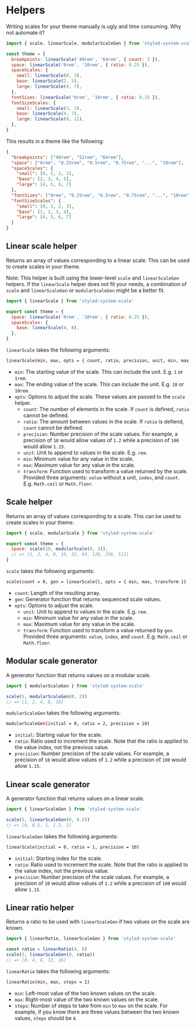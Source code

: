 # Helpers

Writing scales for your theme manually is ugly and time consuming. Why not
automate it?

```js
import { scale, linearScale, modularScaleGen } from 'styled-system-scale'

const theme = {
  breakpoints: linearScale('40rem', '64rem', { count: 3 }),
  space: linearScale('0rem', '10rem', { ratio: 0.25 }),
  spaceScales: {
    small: linearScale(0, 3),
    base: linearScale(2, 5),
    large: linearScale(4, 7),
  },
  fontSizes: linearScale('0rem', '10rem', { ratio: 0.25 }),
  fontSizeScales: {
    small: linearScale(3, 3),
    base: linearScale(4, 7),
    large: linearScale(8, 11),
  },
}
```

This results in a theme like the following:

```json
{
  "breakpoints": ["40rem", "52rem", "64rem"],
  "space": ["0rem", "0.25rem", "0.5rem", "0.75rem", "...", "10rem"],
  "spaceScales": {
    "small": [0, 1, 2, 3],
    "base": [2, 3, 4, 5],
    "large": [4, 5, 6, 7]
  },
  "fontSizes": ["0rem", "0.25rem", "0.5rem", "0.75rem", "...", "10rem"],
  "fontSizeScales": {
    "small": [0, 1, 2, 3],
    "base": [1, 2, 3, 4],
    "large": [4, 5, 6, 7]
  }
}
```

## Linear scale helper

Returns an array of values corresponding to a linear scale. This can be used to
create scales in your theme.

Note: This helper is built using the lower-level `scale` and `linearScaleGen`
helpers. If the `linearScale` helper does not fit your needs, a combination of
`scale` and `linearScaleGen` or `modularScaleGen` might be a better fit.

```js
import { linearScale } from 'styled-system-scale'

export const theme = {
  space: linearScale('0rem', '10rem', { ratio: 0.25 }),
  spaceScales: {
    base: linearScale(4, 8),
  },
}
```

`linearScale` takes the following arguments:

```sh
linearScale(min, max, opts = { count, ratio, precision, unit, min, max, transform })
```

- `min`: The starting value of the scale. This can include the unit. E.g. `1` or
  `1rem`.
- `max`: The ending value of the scale. This can include the unit. E.g. `10` or
  `10rem`.
- `opts`: Options to adjust the scale. These values are passed to the `scale`
  helper.
  - `count`: The number of elements in the scale. If `count` is defined, `ratio`
    cannot be defined.
  - `ratio`: The amount between values in the scale. If `ratio` is defiend,
    `count` cannot be defined.
  - `precision`: Number precision of the scale values. For example, a precision
    of `10` would allow values of `1.2` while a precision of `100` would allow
    `1.15`.
  - `unit`: Unit to append to values in the scale. E.g. `rem`.
  - `min`: Minimum value for any value in the scale.
  - `max`: Maximum value for any value in the scale.
  - `transform`: Function used to transform a value returned by the scale.
    Provided three arguments: `value` without a unit, `index`, and `count`. E.g.
    `Math.ceil` or `Math.floor`.

## Scale helper

Returns an array of values corresponding to a scale. This can be used to create
scales in your theme.

```js
import { scale, modularScale } from 'styled-system-scale'

export const theme = {
  space: scale(10, modularScale(0, 2)),
  // => [1, 2, 4, 8, 16, 32, 64, 128, 256, 512]
}
```

`scale` takes the following arguments:

```sh
scale(count = 0, gen = linearScale(), opts = { min, max, transform })
```

- `count`: Length of the resulting array.
- `gen`: Generator function that returns sequenced scale values.
- `opts`: Options to adjust the scale.
  - `unit`: Unit to append to values in the scale. E.g. `rem`.
  - `min`: Minimum value for any value in the scale.
  - `max`: Maximum value for any value in the scale.
  - `transform`: Function used to transform a value returned by `gen`. Provided
    three arguments: `value`, `index`, and `count`. E.g. `Math.ceil` or
    `Math.floor`.

## Modular scale generator

A generator function that returns values on a modular scale.

```js
import { modularScaleGen } from 'styled-system-scale'

scale(5, modularScaleGen(0, 2))
// => [1, 2, 4, 8, 16]
```

`modularScaleGen` takes the following arguments:

```sh
modularScaleGen(initial = 0, ratio = 2, precision = 10)
```

- `initial`: Starting value for the scale.
- `ratio`: Ratio used to increment the scale. Note that the ratio is applied to
  the value index, not the previous value.
- `precision`: Number precision of the scale values. For example, a precision of
  `10` would allow values of `1.2` while a precision of `100` would allow
  `1.15`.

## Linear scale generator

A generator function that returns values on a linear scale.

```js
import { linearScaleGen } from 'styled-system-scale'

scale(5, linearScaleGen(0, 0.5))
// => [0, 0.5, 1, 1.5, 2]
```

`linearScaleGen` takes the following arguments:

```sh
linearScale(initial = 0, ratio = 1, precision = 10)
```

- `initial`: Starting index for the scale.
- `ratio`: Ratio used to increment the scale. Note that the ratio is applied to
  the value index, not the previous value.
- `precision`: Number precision of the scale values. For example, a precision of
  `10` would allow values of `1.2` while a precision of `100` would allow
  `1.15`.

## Linear ratio helper

Returns a ratio to be used with `linearScaleGen` if two values on the scale are
known.

```js
import { linearRatio, linearScaleGen } from 'styled-system-scale'

const ratio = linearRatio(4, 8)
scale(5, linearScaleGen(0, ratio))
// => [0, 4, 8, 12, 16]
```

`linearRatio` takes the following arguments:

```sh
linearRatio(min, max, steps = 1)
```

- `min`: Left-most value of the two known values on the scale.
- `max`: Right-most value of the two known values on the scale.
- `steps`: Number of steps to take from `min` to `max` on the scale. For
  example, if you know there are three values between the two known values,
  `steps` should be `4`.
